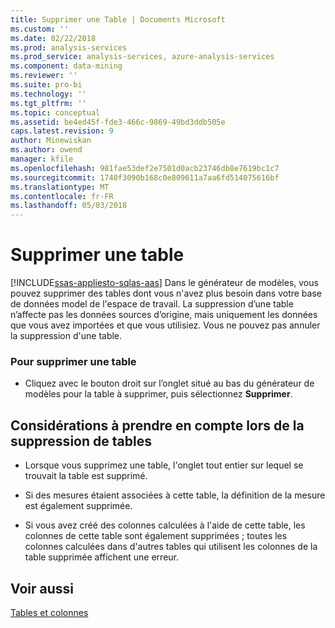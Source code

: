 ```yaml
---
title: Supprimer une Table | Documents Microsoft
ms.custom: ''
ms.date: 02/22/2018
ms.prod: analysis-services
ms.prod_service: analysis-services, azure-analysis-services
ms.component: data-mining
ms.reviewer: ''
ms.suite: pro-bi
ms.technology: ''
ms.tgt_pltfrm: ''
ms.topic: conceptual
ms.assetid: be4ed45f-fde3-466c-9869-49bd3ddb505e
caps.latest.revision: 9
author: Minewiskan
ms.author: owend
manager: kfile
ms.openlocfilehash: 981fae53def2e7501d0acb23746db8e7619bc1c7
ms.sourcegitcommit: 1740f3090b168c0e809611a7aa6fd514075616bf
ms.translationtype: MT
ms.contentlocale: fr-FR
ms.lasthandoff: 05/03/2018
---
```

# <a name="delete-a-table"></a>Supprimer une table
[!INCLUDE[ssas-appliesto-sqlas-aas](../../includes/ssas-appliesto-sqlas-aas.md)]
  Dans le générateur de modèles, vous pouvez supprimer des tables dont vous n'avez plus besoin dans votre base de données model de l'espace de travail. La suppression d’une table n’affecte pas les données sources d’origine, mais uniquement les données que vous avez importées et que vous utilisiez. Vous ne pouvez pas annuler la suppression d'une table.  
  
### <a name="to-delete-a-table"></a>Pour supprimer une table  
  
-   Cliquez avec le bouton droit sur l’onglet situé au bas du générateur de modèles pour la table à supprimer, puis sélectionnez **Supprimer**.  
  
## <a name="considerations-when-deleting-tables"></a>Considérations à prendre en compte lors de la suppression de tables  
  
-   Lorsque vous supprimez une table, l'onglet tout entier sur lequel se trouvait la table est supprimé.  
  
-   Si des mesures étaient associées à cette table, la définition de la mesure est également supprimée.  
  
-   Si vous avez créé des colonnes calculées à l'aide de cette table, les colonnes de cette table sont également supprimées ; toutes les colonnes calculées dans d'autres tables qui utilisent les colonnes de la table supprimée affichent une erreur.  
  
## <a name="see-also"></a>Voir aussi  
 [Tables et colonnes](../../analysis-services/tabular-models/tables-and-columns-ssas-tabular.md)  
  
  
